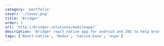 ```yaml
---
category: 'portfolio'
cover: './cover.png'
title: 'Bridger'
order: 3
url: 'http://bridger.solutions/mobileapp/'
description: 'Bridger react native app for android and IOS to help brokers so they can submit photos for insurance directly from their iPhone or Android device.'
tags: ['React-native', 'Redux', 'native-base', 'expo']
---
```

